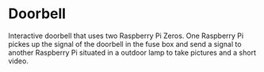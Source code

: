 # Doorbell

Interactive doorbell that uses two Raspberry Pi Zeros.
One Raspberry Pi pickes up the signal of the doorbell in the fuse box and send a signal to another Raspberry Pi situated in a outdoor lamp to take pictures and a short video.
